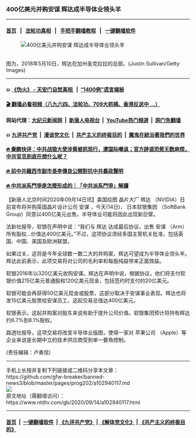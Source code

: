 ### 400亿美元并购安谋 辉达成半导体业领头羊
------------------------

#### [首页](https://github.com/gfw-breaker/banned-news3/blob/master/README.md) &nbsp;&nbsp;|&nbsp;&nbsp; [法轮功真相](https://github.com/begood0513/basic/blob/master/README.md)  &nbsp;&nbsp;|&nbsp;&nbsp; [手把手翻墙教程](https://github.com/gfw-breaker/guides/wiki)  &nbsp;&nbsp;|&nbsp;&nbsp; [一键翻墙软件](https://github.com/gfw-breaker/nogfw/blob/master/README.md)  



<div><div class="featured_image">
 <figure>
  <img alt="400亿美元并购安谋 辉达成半导体业领头羊" src="https://i.ntdtv.com/assets/uploads/2020/09/GettyImages-957037002-800x450.jpg"/>
 </figure><br/>
 <span class="caption">
  图为，2018年5月10日，辉达在加州圣克拉拉的总部。(Justin Sullivan/Getty Images)
 </span>
</div>
</div><hr/>

#### 💥 [《伪火》 - 天安门自焚真相 ](http://141.164.51.119:10000/videos/blog/weihuo.html)&nbsp; |&nbsp; [“1400例”谎言揭秘  ](http://141.164.51.119:10000/videos/blog/jiexi1400.html)

#### [ 🎬  翻墙必看视频（八九六四、法轮功、709大抓捕、香港反送中 ...）](https://github.com/gfw-breaker/links/blob/master/banned.md)

#### 网站代理：[大纪元新闻网](http://167.172.10.89:10080/gb/) &nbsp;|&nbsp; [新唐人电视台](http://167.172.10.89:8808/gb/)  &nbsp;|&nbsp; [YouTube热门频道](http://158.247.203.241/youtube.html) &nbsp;|&nbsp; [网门免翻墙](http://158.247.203.241:11000/show.aspx?name=ogHome)

#### 💥 [九评共产党](http://141.164.51.119:10000/videos/res/jiuping/)&nbsp; |&nbsp; [漫谈党文化](http://141.164.51.119:10000/videos/res/mtdwh/)&nbsp; |&nbsp; [共产主义的终极目的](http://141.164.51.119:10000/videos/res/zjmd/)&nbsp; |&nbsp; [魔鬼在統治著我們的世界](http://141.164.51.119:10000/videos/res/TheSpecter/)  

#### [ 🔥  秦鹏快评：中共战狼大使涉黄被抓现行，遭国际嘲讽；官方辟谣恐惹无数麻烦，中共官员到底在想什么呢？](http://141.164.51.119:10000/videos/news/qp03.html)

#### [ 🔥  前中共雞西市副市長李傳良公開對抗中共暴政聲明](http://141.164.51.119:10000/videos/news/../tui/index.html)

#### [ 🔥  中共派系鬥爭是怎麼形成的｜「中共派系鬥爭」解讀](http://141.164.51.119:10000/videos/news/don02.html)

<div><div class="post_content" itemprop="articleBody">
 <p>
  【新唐人北京时间2020年09月14日讯】美国绘图
  <ok href="https://www.ntdtv.com/gb/晶片大厂.htm">
   晶片大厂
  </ok>
  <ok href="https://www.ntdtv.com/gb/辉达.htm">
   辉达
  </ok>
  （NVIDIA）日前宣布将并购英国晶片设计公司
  <ok href="https://www.ntdtv.com/gb/安谋.htm">
   安谋
  </ok>
  ，今天(14日)，
  <ok href="https://www.ntdtv.com/gb/日本软银集团.htm">
   日本软银集团
  </ok>
  （SoftBank Group）同意以400亿美元出售。半导体业可能将因此出现新巨擘。
 </p>
 <p>
  法新社报导，软银在声明中说：“我们与
  <ok href="https://www.ntdtv.com/gb/辉达.htm">
   辉达
  </ok>
  达成最后协议，出售
  <ok href="https://www.ntdtv.com/gb/安谋.htm">
   安谋
  </ok>
  （Arm）所有股权…价值达400亿美元。”不过，这项协议须经多国主管机关批准，包括英国、中国、美国及欧洲联盟。
 </p>
 <p>
  如果过关，这将是今年全球数一数二大的并购案，辉达可望成为半导体业领头羊。辉达此前表示，此项交易将对公司的毛利率和每股纯益带来正面效益。
 </p>
 <p>
  软银2016年以320亿美元收购安谋。辉达在声明中说，根据协议，他们将支付软银价值215亿美元普通股和120亿美元现金，包括签约时支付的20亿美元。
 </p>
 <p>
  软银可能会再获得50亿美元现金或股票，这部分取决于安谋事业表现。辉达也将发15亿美元股票给安谋员工，这起交易总值达400亿美元。
 </p>
 <p>
  软银表示，这起并购案对股东来说有助于提升公司价值。软银集团预计将持有辉达约6.7%到8.1%股权。
 </p>
 <p>
  路透社报导，这项交易将改变半导体业版图，使得一家对
  <ok href="https://www.ntdtv.com/gb/苹果公司.htm">
   苹果公司
  </ok>
  （Apple）等企业来说是长期中立的技术供应商受到单一要角控制。
 </p>
 <p>
  (责任编辑：卢勇信)
 </p>
 <div class="single_ad">
 </div>
</div>
</div>
<hr/>
手机上长按并复制下列链接或二维码分享本文章：<br/>
https://github.com/gfw-breaker/banned-news3/blob/master/pages/prog202/a102940117.md <br/>
<a href='https://github.com/gfw-breaker/banned-news3/blob/master/pages/prog202/a102940117.md'><img src='https://github.com/gfw-breaker/banned-news3/blob/master/pages/prog202/a102940117.md.png'/></a> <br/>
原文地址（需翻墙访问）：https://www.ntdtv.com/gb/2020/09/14/a102940117.html


------------------------
#### [首页](https://github.com/gfw-breaker/banned-news3/blob/master/README.md) &nbsp;|&nbsp; [一键翻墙软件](https://github.com/gfw-breaker/nogfw/blob/master/README.md) &nbsp;| [《九评共产党》](https://github.com/gfw-breaker/9ping.md/blob/master/README.md#九评之一评共产党是什么) | [《解体党文化》](https://github.com/gfw-breaker/jtdwh.md/blob/master/README.md) | [《共产主义的终极目的》](https://github.com/gfw-breaker/gczydzjmd.md/blob/master/README.md)


<img src='http://gfw-breaker.win/banned-news3/pages/prog202/a102940117.md' width='0px' height='0px'/>